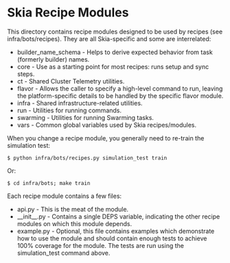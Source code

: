 Skia Recipe Modules
===================

This directory contains recipe modules designed to be used by recipes (see
infra/bots/recipes). They are all Skia-specific and some are interrelated:

  * builder_name_schema - Helps to derive expected behavior from task (formerly
      builder) names.
  * core - Use as a starting point for most recipes: runs setup and sync steps.
  * ct - Shared Cluster Telemetry utilities.
  * flavor - Allows the caller to specify a high-level command to run, leaving
      the platform-specific details to be handled by the specific flavor
      module.
  * infra - Shared infrastructure-related utilities.
  * run - Utilities for running commands.
  * swarming - Utilities for running Swarming tasks.
  * vars - Common global variables used by Skia recipes/modules.

When you change a recipe module, you generally need to re-train the simulation
test:

	$ python infra/bots/recipes.py simulation_test train

Or:

	$ cd infra/bots; make train

Each recipe module contains a few files:

  * api.py - This is the meat of the module.
  * \_\_init\_\_.py - Contains a single DEPS variable, indicating the other
      recipe modules on which this module depends.
  * example.py - Optional, this file contains examples which demonstrate how to
      use the module and should contain enough tests to achieve 100% coverage
      for the module. The tests are run using the simulation_test command above.
